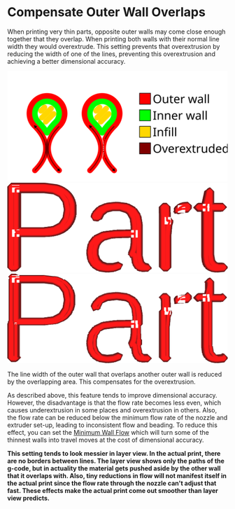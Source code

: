 Compensate Outer Wall Overlaps
====
When printing very thin parts, opposite outer walls may come close enough together that they overlap. When printing both walls with their normal line width they would overextrude. This setting prevents that overextrusion by reducing the width of one of the lines, preventing this overextrusion and achieving a better dimensional accuracy.

<!--screenshot {
"image_path": "travel_compensate_overlapping_walls_enabled_disabled.png",
"models": [
    {
        "script": "text.scad",
        "scad_params": ["content=\"Part\""],
        "transformation": ["scale(0.5)"]
    }
],
"camera_position": [0, 0, 20],
"settings": {"travel_compensate_overlapping_walls_0_enabled": false},
"colours": 16
}-->
<!--screenshot {
"image_path": "travel_compensate_overlapping_walls_enabled_enabled.png",
"models": [
    {
        "script": "text.scad",
        "scad_params": ["content=\"Part\""],
        "transformation": ["scale(0.5)"]
    }
],
"camera_position": [0, 0, 20],
"settings": {"travel_compensate_overlapping_walls_0_enabled": true},
"colours": 16
}-->
![Where the line width gets reduced](../images/travel_compensate_overlapping_walls_enabled_schematic.svg)
![All lines are extruded with their full width, creating a part that will be too wide](../images/travel_compensate_overlapping_walls_enabled_disabled.png)
![Half of the lines have reduced their width, resulting in a more accurate print](../images/travel_compensate_overlapping_walls_enabled_enabled.png)

The line width of the outer wall that overlaps another outer wall is reduced by the overlapping area. This compensates for the overextrusion.

As described above, this feature tends to improve dimensional accuracy. However, the disadvantage is that the flow rate becomes less even, which causes underextrusion in some places and overextrusion in others. Also, the flow rate can be reduced below the minimum flow rate of the nozzle and extruder set-up, leading to inconsistent flow and beading. To reduce this effect, you can set the [Minimum Wall Flow](wall_min_flow.md) which will turn some of the thinnest walls into travel moves at the cost of dimensional accuracy.

**This setting tends to look messier in layer view. In the actual print, there are no borders between lines. The layer view shows only the paths of the g-code, but in actuality the material gets pushed aside by the other wall that it overlaps with. Also, tiny reductions in flow will not manifest itself in the actual print since the flow rate through the nozzle can't adjust that fast. These effects make the actual print come out smoother than layer view predicts.**